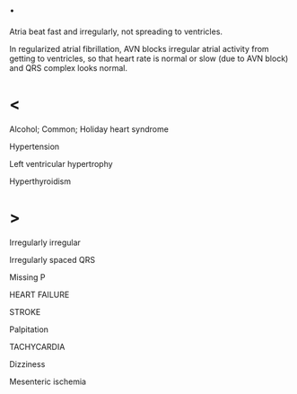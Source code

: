 # .

Atria beat fast and irregularly, not spreading to ventricles.

In regularized atrial fibrillation, AVN blocks irregular atrial activity from getting to ventricles, so that heart rate is normal or slow (due to AVN block) and QRS complex looks normal.

# <

Alcohol; Common; Holiday heart syndrome

Hypertension

Left ventricular hypertrophy

Hyperthyroidism

# >

Irregularly irregular

Irregularly spaced QRS

Missing P

HEART FAILURE

STROKE

Palpitation

TACHYCARDIA

Dizziness

Mesenteric ischemia
